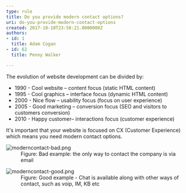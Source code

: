 ```yaml
---
type: rule
title: Do you provide modern contact options?
uri: do-you-provide-modern-contact-options
created: 2017-10-10T23:58:21.0000000Z
authors:
- id: 1
  title: Adam Cogan
- id: 62
  title: Penny Walker

---
```




<span class='intro'> The evolution of website development can be divided by&#58;&#160;<br><ul><li>1990 - Cool website – content focus (static HTML content)<br></li><li>1995 - Cool graphics – interface focus (dynamic HTML content)<br></li><li>2000 - Nice flow – usability focus (focus on user experience)<br></li><li>2005 - Good marketing – conversion focus (SEO and visitors to customers conversion)&#160;<br></li><li>2010 - Happy customer– interactions focus (customer experience)<br></li></ul> </span>

<p>It's important that your website is focused on CX (Customer Experience) which means you need modern contact options.<br></p><dl class="badImage"><dt> <img src="/PublishingImages/moderncontact-bad.png" alt="moderncontact-bad.png" /> </dt><dd>Figure&#58; Bad example&#58; the only way to contact the company is via email</dd></dl> <dl class="goodImage"> <dt> <img src="/PublishingImages/moderncontact-good.png" alt="moderncontact-good.png" /> </dt><dd>Figure&#58; Good example - Chat is available along with other ways of contact, such as voip, IM, KB etc</dd></dl> <br>


